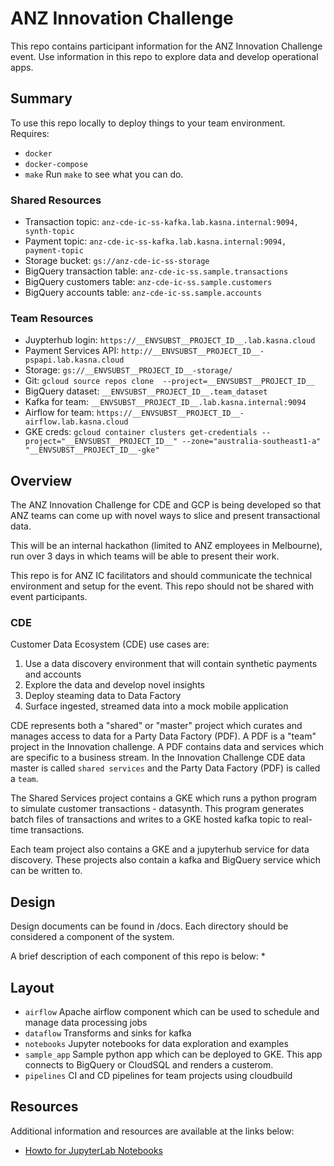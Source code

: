 # ANZ Innovation Challenge
 This repo contains participant information for the ANZ Innovation Challenge event.
 Use information in this repo to explore data and develop operational apps.

## Summary 
To use this repo locally to deploy things to your team environment. Requires:
- `docker`
- `docker-compose`
- `make`
Run `make` to see what you can do.

### Shared Resources
- Transaction topic: ```anz-cde-ic-ss-kafka.lab.kasna.internal:9094, synth-topic``` 
- Payment topic: ```anz-cde-ic-ss-kafka.lab.kasna.internal:9094, payment-topic```
- Storage bucket: ```gs://anz-cde-ic-ss-storage```
- BigQuery transaction table: ```anz-cde-ic-ss.sample.transactions```
- BigQuery customers table: ```anz-cde-ic-ss.sample.customers```
- BigQuery accounts table: ```anz-cde-ic-ss.sample.accounts```

### Team Resources
- Juypterhub login: ```https://__ENVSUBST__PROJECT_ID__.lab.kasna.cloud```
- Payment Services API: ```http://__ENVSUBST__PROJECT_ID__-pspapi.lab.kasna.cloud```
- Storage: ```gs://__ENVSUBST__PROJECT_ID__-storage/```
- Git: ```gcloud source repos clone  --project=__ENVSUBST__PROJECT_ID__```
- BigQuery dataset: ```__ENVSUBST__PROJECT_ID__.team_dataset```
- Kafka for team: ```__ENVSUBST__PROJECT_ID__.lab.kasna.internal:9094```
- Airflow for team: ```https://__ENVSUBST__PROJECT_ID__-airflow.lab.kasna.cloud```
- GKE creds: 
```gcloud container clusters get-credentials --project="__ENVSUBST__PROJECT_ID__" --zone="australia-southeast1-a" "__ENVSUBST__PROJECT_ID__-gke"```

## Overview 
The ANZ Innovation Challenge for CDE and GCP is being developed so that ANZ
teams can come up with novel ways to slice and present transactional data.

This will be an internal hackathon (limited to ANZ employees in Melbourne),
run over 3 days in which teams will be able to present their work.

This repo is for ANZ IC facilitators and should communicate the technical 
environment and setup for the event. This repo should not be shared with event
participants. 

### CDE
Customer Data Ecosystem (CDE) use cases are:
1. Use a data discovery environment that will contain synthetic payments and
accounts
2. Explore the data and develop novel insights
3. Deploy steaming data to Data Factory
4. Surface ingested, streamed data into a mock mobile application

CDE represents both a "shared" or "master" project which curates and manages
access to data for a Party Data Factory (PDF). A PDF is a "team" project in the
Innovation challenge. A PDF contains data and services which are specific to 
a business stream. In the Innovation Challenge CDE data master is called
`shared services` and the Party Data Factory (PDF) is called a `team`.

The Shared Services project contains a GKE which runs a python program to 
simulate customer transactions - datasynth. This program generates batch files
of transactions and writes to a GKE hosted kafka topic to real-time transactions.

Each team project also contains a GKE and a jupyterhub service for data discovery.
These projects also contain a kafka and BigQuery service which can be written to.

## Design
Design documents can be found in /docs. Each directory should be considered a 
component of the system.

A brief description of each component of this repo is below:
*
## Layout 
* `airflow` Apache airflow component which can be used to schedule and manage data processing jobs 
* `dataflow` Transforms and sinks for kafka
* `notebooks` Jupyter notebooks for data exploration and examples 
* `sample_app` Sample python app which can be deployed to GKE. This app connects to BigQuery or CloudSQL and renders a custerom.
* `pipelines` CI and CD pipelines for team projects using cloudbuild

## Resources
Additional information and resources are available at the links below:

- [Howto for JupyterLab Notebooks](https://jupyterlab.readthedocs.io/en/stable/user/notebook.html)

